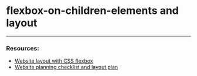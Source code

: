 # flexbox-on-children-elements and layout

---

### Resources:

- [Website layout with CSS flexbox](https://blogs.crtil.com/css-layout-introduction-flexbox-userIneterface/)
- [Website planning checklist and layout plan](https://blogs.crtil.com/layout-introduction-ui-ux/)
